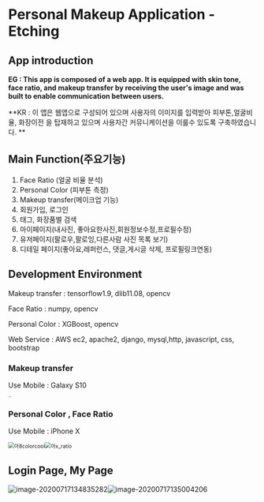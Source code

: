 # Personal Makeup Application - Etching

## App introduction

**EG : This app is composed of a web app. It is equipped with skin tone, face ratio, and makeup transfer by receiving the user's image and was built to enable communication between users.**

**KR : 이 앱은 웹앱으로 구성되어 있으며 사용자의 이미지를 입력받아 피부톤,얼굴비율, 화장이전 을 탑재하고 있으며 사용자간 커뮤니케이션을 이룰수 있도록 구축하였습니다. **

## Main Function(주요기능)

1. Face Ratio (얼굴 비율 분석)
2. Personal Color (피부톤 측정)
3. Makeup transfer(메이크업 기능)
4. 회원가입, 로그인
5. 태그, 화장품별 검색
6. 마이페이지(내사진, 좋아요한사진,회원정보수정,프로필수정)
7. 유저페이지(팔로우,팔로잉,다른사람 사진 목록 보기)
8. 디테일 페이지(좋아요,레퍼런스, 댓글,게시글 삭제, 프로필링크연동)



## Development Environment

Makeup transfer : tensorflow1.9, dlib11.08, opencv

Face Ratio : numpy, opencv

Personal Color : XGBoost, opencv

Web Service : AWS ec2, apache2, django, mysql,http, javascript, css, bootstrap



### Makeup transfer

Use Mobile : Galaxy S10

<img src="https://github.com/roche-MH/etching/blob/master/Mobile_image/%EA%B0%A4_MT.gif?raw=true" alt="S10" style="zoom:15%;"/>

### Personal Color , Face Ratio

Use Mobile : iPhone X

<img src="https://github.com/roche-MH/etching/blob/master/Mobile_image/%EC%95%84x_Color.gif?raw=true" alt="아8colorcool" style="zoom:75%;" /><img src="https://github.com/roche-MH/etching/blob/master/Mobile_image/%EC%95%84x_ratio.gif?raw=true" alt="아x_ratio" style="zoom:75%;" />

## Login Page, My Page

![image-20200717134835282](C:\Users\s_m04\AppData\Roaming\Typora\typora-user-images\image-20200717134835282.png)![image-20200717135004206](C:\Users\s_m04\AppData\Roaming\Typora\typora-user-images\image-20200717135004206.png)
